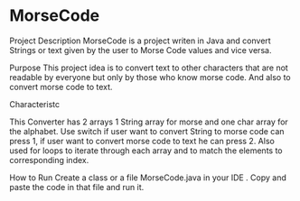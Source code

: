 # MorseCode
Project Description MorseCode is a project writen in Java and convert Strings or text given by the user to Morse Code values and vice versa.

Purpose This project idea is to convert text to other characters that are not readable by everyone but only by those who know morse code. And also to convert morse code to text.

Characteristc

This Converter has 2 arrays 1 String array for morse and one char array for the alphabet. Use switch if user want to convert String to morse code can press 1, if user want to convert morse code to text he can press 2. Also used for loops to iterate through each array and to match the elements to corresponding index.

How to Run Create a class or a file MorseCode.java in your IDE . Copy and paste the code in that file and run it.
